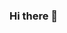 ### Hi there 👋

<!--
**ivirtex/ivirtex** is a ✨ _special_ ✨ repository because its `README.md` (this file) appears on your GitHub profile.

[![Anurag's github stats](https://github-readme-stats.vercel.app/api?username=ivirtex)](https://github.com/anuraghazra/github-readme-stats)

